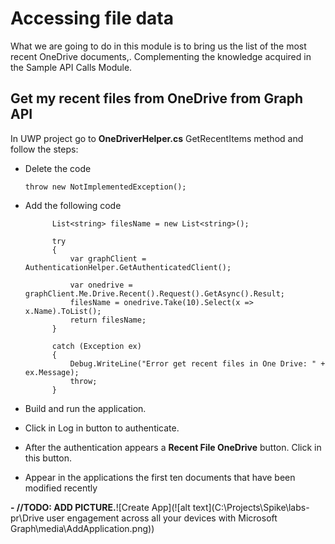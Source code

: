 # Accessing file data

What we are going to do in this module is to bring us the list of the most recent OneDrive documents,. Complementing the knowledge acquired in the Sample API Calls Module.


## Get my recent files from OneDrive from Graph API

In UWP project go to **OneDriverHelper.cs** GetRecentItems method and follow the steps:

- Delete the code

	`throw new NotImplementedException();`

- Add the following code

            List<string> filesName = new List<string>();

            try
            {
                var graphClient = AuthenticationHelper.GetAuthenticatedClient();

                var onedrive = graphClient.Me.Drive.Recent().Request().GetAsync().Result;
                filesName = onedrive.Take(10).Select(x => x.Name).ToList();
                return filesName;
            }

            catch (Exception ex)
            {
                Debug.WriteLine("Error get recent files in One Drive: " + ex.Message);
                throw;
            }
- Build and run the application.
- Click in Log in button to authenticate.
- After the authentication appears a **Recent File OneDrive** button. Click in this button.
- Appear in the applications the first ten documents that have been modified recently


**- //TODO: ADD PICTURE.**![Create App](![alt text](C:\Projects\Spike\labs-pr\Drive user engagement across all your devices with Microsoft Graph\media\AddApplication.png))
